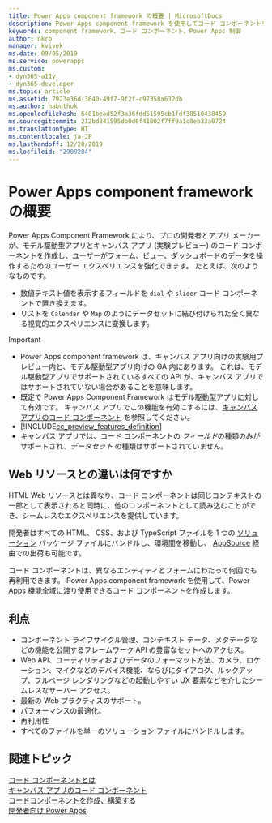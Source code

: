 ```yaml
---
title: Power Apps component framework の概要 | MicrosoftDocs
description: Power Apps component framework を使用してコード コンポーネントを作成し、フォーム、ビュー、ダッシュボードでデータを表示して作業する高度なユーザー エクスペリエンスを提供します。
keywords: component framework、コード コンポーネント、Power Apps 制御
author: nkrb
manager: kvivek
ms.date: 09/05/2019
ms.service: powerapps
ms.custom:
- dyn365-a11y
- dyn365-developer
ms.topic: article
ms.assetid: 7923e36d-3640-49f7-9f2f-c97358a632db
ms.author: nabuthuk
ms.openlocfilehash: 6401bead52f3a36fdd51595cb1fdf38510438459
ms.sourcegitcommit: 212bd841595db0d6f41002f7ff9a1c8eb33a0724
ms.translationtype: HT
ms.contentlocale: ja-JP
ms.lasthandoff: 12/20/2019
ms.locfileid: "2909204"
---
```

# <a name="power-apps-component-framework-overview"></a>Power Apps component frameworkの概要

Power Apps Component Framework により、プロの開発者とアプリ メーカーが、モデル駆動型アプリとキャンバス アプリ (実験プレビュー) のコード コンポーネントを作成し、ユーザーがフォーム、ビュー、ダッシュボードのデータを操作するためのユーザー エクスペリエンスを強化できます。 たとえば、次のようなものです。

- 数値テキスト値を表示するフィールドを `dial` や `slider` コード コンポーネントで置き換えます。
- リストを `Calendar` や `Map` のようにデータセットに結び付けられた全く異なる視覚的エクスペリエンスに変換します。

> [!IMPORTANT]
> - Power Apps component framework は、キャンバス アプリ向けの実験用プレビュー内と、モデル駆動型アプリ向けの GA 内にあります。 これは、モデル駆動型アプリでサポートされているすべての API が、キャンバス アプリではサポートされていない場合があることを意味します。
> - 既定で Power Apps Component Framework はモデル駆動型アプリに対して有効です。 キャンバス アプリでこの機能を有効にするには、[キャンバス アプリのコード コンポーネント](component-framework-for-canvas-apps.md) を参照してください。
> - [!INCLUDE[cc_preview_features_definition](../../includes/cc-preview-features-definition.md)]
> - キャンバス アプリでは、コード コンポーネントの *フィールド*の種類のみがサポートされ、*データセット* の種類はサポートされていません。

## <a name="how-is-it-different-from-web-resources"></a>Web リソースとの違いは何ですか

HTML Web リソースとは異なり、コード コンポーネントは同じコンテキストの一部として表示されると同時に、他のコンポーネントとして読み込むことができ、シームレスなエクスペリエンスを提供しています。 

開発者はすべての HTML、 CSS、および TypeScript ファイルを 1 つの [ソリューション](https://docs.microsoft.com/dynamics365/customer-engagement/customize/solutions-overview) パッケージ ファイルにバンドルし、環境間を移動し、 [AppSource](https://appsource.microsoft.com/marketplace/apps?page=1&product=dynamics-365) 経由での出荷も可能です。 

コード コンポーネントは、異なるエンティティとフォームにわたって何回でも再利用できます。 Power Apps component framework を使用して、Power Apps 機能全域に渡り使用できるコード コンポーネントを作成します。

## <a name="advantages"></a>利点 

- コンポーネント ライフサイクル管理、コンテキスト データ、メタデータなどの機能を公開するフレームワーク API の豊富なセットへのアクセス。 
- Web API、ユーティリティおよびデータのフォーマット方法、カメラ、ロケーション、マイクなどのデバイス機能、ならびにダイアログ、ルックアップ、フルページ レンダリングなどの起動しやすい UX 要素などを介したシームレスなサーバー アクセス。  
- 最新の Web プラクティスのサポート。
- パフォーマンスの最適化。
- 再利用性
- すべてのファイルを単一のソリューション ファイルにバンドルします。

## <a name="related-topics"></a>関連トピック

[コード コンポーネントとは](custom-controls-overview.md)<br/>
[キャンバス アプリのコード コンポーネント](component-framework-for-canvas-apps.md)<br/>
[コードコンポーネントを作成、構築する](create-custom-controls-using-pcf.md)<br/>
[開発者向け Power Apps](https://docs.microsoft.com/powerapps/#pivot=home&panel=developer)

